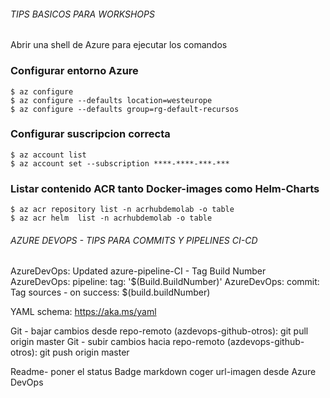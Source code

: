 ###### TIPS BASICOS PARA WORKSHOPS
Abrir una shell de Azure para ejecutar los comandos



### Configurar entorno Azure
```
$ az configure 
$ az configure --defaults location=westeurope
$ az configure --defaults group=rg-default-recursos
```

### Configurar suscripcion correcta
```
$ az account list
$ az account set --subscription ****-****-***-***
```

### Listar contenido ACR tanto Docker-images como Helm-Charts
```
$ az acr repository list -n acrhubdemolab -o table
$ az acr helm  list -n acrhubdemolab -o table
```

###### AZURE DEVOPS - TIPS PARA COMMITS Y PIPELINES CI-CD 

AzureDevOps: Updated azure-pipeline-CI - Tag Build Number
AzureDevOps: pipeline: tag: '$(Build.BuildNumber)'
AzureDevOps: commit: Tag sources - on success: $(build.buildNumber)

YAML schema: https://aka.ms/yaml

Git - bajar cambios desde repo-remoto (azdevops-github-otros): git pull origin master
Git - subir cambios hacia repo-remoto (azdevops-github-otros): git push origin master

Readme- poner el status Badge markdown coger url-imagen desde Azure DevOps
